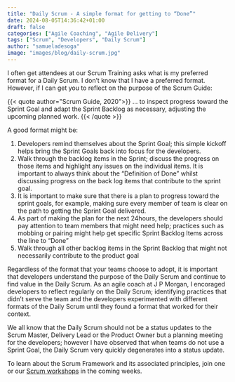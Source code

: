 ```yaml
---
title: "Daily Scrum - A simple format for getting to “Done”"
date: 2024-08-05T14:36:42+01:00
draft: false
categories: ["Agile Coaching", "Agile Delivery"]
tags: ["Scrum", "Developers", "Daily Scrum"]
author: "samueladesoga"
image: "images/blog/daily-scrum.jpg"
---
```


I often get attendees at our Scrum Training asks what is my preferred format for a Daily Scrum. I don’t know that I have a preferred format.
However, if I can get you to reflect on the purpose of the Scrum Guide:

{{< quote author="Scrum Guide, 2020">}} 
… to inspect progress toward the Sprint Goal and adapt the Sprint Backlog as necessary, adjusting the upcoming planned work.
{{< /quote >}}


A good format might be:
1. Developers remind themselves about the Sprint Goal; this simple kickoff helps bring the Sprint Goals back into focus for the developers.
2. Walk through the backlog items in the Sprint; discuss the progress on those items and highlight any issues on the individual items. It is important to always think about the “Definition of Done” whilst discussing progress on the back log items that contribute to the sprint goal.
3. It is important to make sure that there is a plan to progress toward the sprint goals, for example, making sure every member of team is clear on the path to getting the Sprint Goal delivered.
4. As part of making the plan for the next 24hours, the developers should pay attention to team members that might need help; practices such as mobbing or pairing might help get specific Sprint Backlog Items across the line to “Done”
5. Walk through all other backlog items in the Sprint Backlog that might not necessarily contribute to the product goal


Regardless of the format that your teams choose to adopt, it is important that developers understand the purpose of the Daily Scrum and continue to find value in the Daily Scrum. As an agile coach at J P Morgan, I encoraged developers to reflect regularly on the Daily Scrum; identifying practices that didn’t serve the team and the developers experimented with different formats of the Daily Scrum until they found a format that worked for their context.

We all know that the Daily Scrum should not be a status updates to the Scrum Master, Delivery Lead or the Product Owner but a planning meeting for the developers; however I have observed that when teams do not use a Sprint Goal, the Daily Scrum very quickly degenerates into a status update.

To learn about the Scrum Framework and its associated principles, join one or our [Scrum workshops](https://www.valuehut.co/services/training/professional-scrum-master) in the coming weeks.


